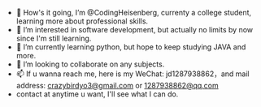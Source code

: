 - 👋 How's it going, I’m @CodingHeisenberg, currenty a college student, learning more about professional skills.
- 👀 I’m interested in software development, but actually no limits by now since I'm still learning.
- 🌱 I’m currently learning python, but hope to keep studying JAVA and more.
- 💞️ I’m looking to collaborate on any subjects.
- 📫 If u wanna reach me, here is my WeChat: jd1287938862，and mail address: crazybirdyo3@gmail.com or 1287938862@qq.com
- contact at anytime u want, I'll see what I can do. 

<!---
CodingHeisenberg/CodingHeisenberg is a ✨ special ✨ repository because its `README.md` (this file) appears on your GitHub profile.
You can click the Preview link to take a look at your changes.
--->
